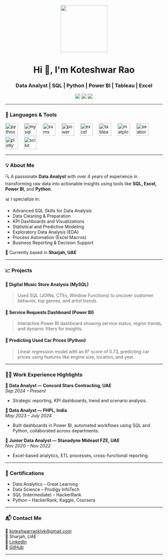 <!-- Banner Image -->
<div align="center">
  <img height="150" src="https://media.giphy.com/media/M9gbBd9nbDrOTu1Mqx/giphy.gif"  />
</div>

###

<h1 align="center">Hi 👋, I'm Koteshwar Rao</h1>
<h3 align="center">Data Analyst | SQL | Python | Power BI | Tableau | Excel</h3>

<p align="center">
  <a href="mailto:koteshwarraoklvk@gmail.com"><img src="https://img.shields.io/badge/Email-D14836?style=for-the-badge&logo=gmail&logoColor=white"/></a>
  <a href="https://www.linkedin.com/in/klv-koteshwarrao"><img src="https://img.shields.io/badge/LinkedIn-blue?style=for-the-badge&logo=linkedin&logoColor=white"/></a>
  <a href="https://klvkoteshwarrao.wixsite.com/my-portfolio"><img src="https://img.shields.io/badge/Portfolio-000?style=for-the-badge&logo=About.me&logoColor=white"/></a>
</p>


---

### 🧰 Languages & Tools

<div align="left">
  <img src="https://cdn.jsdelivr.net/gh/devicons/devicon/icons/python/python-original.svg" height="40" alt="python logo" />
  <img width="12" />
  <img src="https://cdn.jsdelivr.net/gh/devicons/devicon/icons/mysql/mysql-original.svg" height="40" alt="mysql logo" />
  <img width="12" />
  <img src="https://img.icons8.com/color/48/microsoft-sql-server.png" height="40" alt="ssms logo" />
  <img width="12" />
  <img src="https://img.icons8.com/color/48/000000/power-bi.png" height="40" alt="power bi logo" />
  <img width="12" />
  <img src="https://img.icons8.com/color/48/microsoft-excel-2019--v1.png" height="40" alt="excel logo" />
  <img width="12" />
  <img src="https://upload.wikimedia.org/wikipedia/commons/4/4b/Tableau_Logo.png" height="40" alt="tableau logo" />
  <img width="12" />
  <img src="https://upload.wikimedia.org/wikipedia/commons/8/84/Matplotlib_icon.svg" height="40" alt="matplotlib logo" />
  <img width="12" />
  <img src="https://seaborn.pydata.org/_images/logo-mark-lightbg.svg" height="40" alt="seaborn logo" />
  <img width="12" />
  <img src="https://images.plot.ly/logo/new-branding/plotly-logomark.png" height="40" alt="plotly logo" />
  <img width="12" />
  <img src="https://upload.wikimedia.org/wikipedia/commons/0/05/Scikit_learn_logo_small.svg" height="40" alt="scikit learn logo" />
</div>

---

### 💡 About Me

🔍 A passionate **Data Analyst** with over 4 years of experience in transforming raw data into actionable insights using tools like **SQL, Excel, Power BI**, and **Python**.

📊 I specialize in:
- Advanced SQL Skills for Data Analysis
- Data Cleaning & Preparation
- KPI Dashboards and Visualizations
- Statistical and Predictive Modeling
- Exploratory Data Analysis (EDA)
- Process Automation (Excel Macros)
- Business Reporting & Decision Support

📍 Currently based in **Sharjah, UAE**

---

### 📈 Projects

#### 🔹 Digital Music Store Analysis (MySQL)
> Used SQL (JOINs, CTEs, Window Functions) to uncover customer behavior, top genres, and artist trends.

#### 🔹 Service Requests Dashboard (Power BI)
> Interactive Power BI dashboard showing service status, region trends, and dynamic filters for insights.

#### 🔹 Predicting Used Car Prices (Python)
> Linear regression model with an R² score of 0.73, predicting car prices using features like engine size, location, and year.

---

### 🧑‍💼 Work Experience Highlights

**🔸 Data Analyst — Concord Stars Contracting, UAE**  
*Sep 2024 – Present*  
- Strategic reporting, KPI dashboards, trend and scenario analysis.

**🔸 Data Analyst — FHPL, India**  
*May 2023 – July 2024*  
- Built dashboards in Power BI, automated workflows using SQL and Python, collaborated across departments.

**🔸 Junior Data Analyst — Stanadyne Mideast FZE, UAE**  
*Nov 2020 – Nov 2022*  
- Excel-based analytics, ETL processes, cross-functional reporting.

---

### 📜 Certifications

- Data Analytics – Great Learning  
- Data Science – Prodigy InfoTech  
- SQL (Intermediate) – HackerRank  
- Python – HackerRank, Kaggle, Coursera  

---

### 📬 Contact Me

📧 koteshwarraoklvk@gmail.com  
📍 Sharjah, UAE  
🔗 [LinkedIn](https://www.linkedin.com/in/klv-koteshwarrao)  
🔗 [GitHub](https://github.com/KLVKRao078)

---



